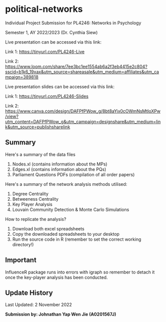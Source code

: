 # political-networks

Individual Project Submission for PL4246: Networks in Psychology

Semester 1, AY 2022/2023 (Dr. Cynthia Siew)

Live presentation can be accessed via this link:

Link 1: https://tinyurl.com/PL4246-Live 

Link 2: https://www.loom.com/share/7ee3bc1ee1554ab6a2f3eb4415e2c804?sscid=b1k6_19xax&utm_source=shareasale&utm_medium=affiliates&utm_campaign=389818

Live presentation slides can be accessed via this link: 

Link 1: https://tinyurl.com/PL4246-Slides

Link 2: https://www.canva.com/design/DAFPfPWow_g/8bt8aYix0cOWmNsMtIoXPw/view?utm_content=DAFPfPWow_g&utm_campaign=designshare&utm_medium=link&utm_source=publishsharelink

## Summary

Here's a summary of the data files
1. Nodes.xl (contains information about the MPs)
2. Edges.xl (contains information about the PQs)
3. Parliament Questions PDFs (compilation of all order papers)

Here's a summary of the network analysis methods utilised:
1. Degree Centrality 
2. Betweeness Centrality
3. Key Player Analysis
4. Louvain Community Detection & Monte Carlo Simulations

How to replicate the analysis?
1. Download both excel spreadsheets
2. Copy the downloaded spreadsheets to your desktop
3. Run the source code in R (remember to set the correct working directory!)

## Important

InfluenceR package runs into errors with igraph so remember to detach it once the key-player analysis has been conducted.

## Update History

Last Updated: 2 November 2022

<b>Submission by: Johnathan Yap Wen Jie (A0201567J)</b>
